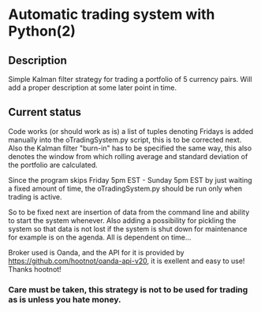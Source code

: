 
# Automatic  trading system with Python(2)

## Description

Simple Kalman filter strategy for trading a portfolio of 5 currency pairs. Will add a proper description at some later point in time. 

## Current status

Code works (or should work as is) a list of tuples denoting Fridays is added manually into the oTradingSystem.py script, this is to be corrected next. Also the Kalman filter "burn-in" has to be specified the same way, this also denotes the window from which rolling average and standard deviation of the portfolio are calculated. 

Since the program skips Friday 5pm EST - Sunday 5pm EST by just waiting a fixed amount of time, the 
oTradingSystem.py should be run only when trading is active.

So to be fixed next are insertion of data from the command line and ability to start the system whenever. Also adding a possibility for pickling the system so that data is not lost if the system is shut down for maintenance for example is on the agenda. All is dependent on time...

Broker used is Oanda, and the API for it is provided by https://github.com/hootnot/oanda-api-v20, it is exellent and easy to use! Thanks hootnot!

### Care must be taken, this strategy is not to be used for trading as is unless you hate money.

